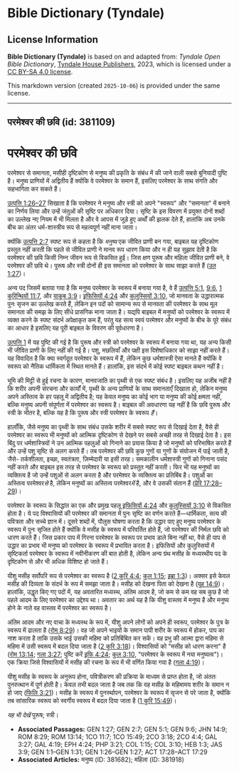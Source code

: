 # Bible Dictionary (Tyndale)

## License Information

**Bible Dictionary (Tyndale)** is based on and adapted from: _Tyndale Open Bible Dictionary_, [Tyndale House Publishers](https://tyndaleopenresources.com/), 2023, which is licensed under a [CC BY-SA 4.0 license](https://creativecommons.org/licenses/by-sa/4.0/legalcode.en).

This markdown version (created `2025-10-06`) is provided under the same license.



--------------------------------

## परमेश्वर की छवि (id: 381109)

परमेश्वर की छवि
===============

परमेश्वर से समानता, मसीही दृष्टिकोण से मनुष्य की प्रकृति के संबंध में की जाने वाली सबसे बुनियादी पुष्टि है। मनुष्य प्राणियों में अद्वितीय हैं क्योंकि वे परमेश्वर के समान हैं, इसलिए परमेश्वर के साथ संगति और सहभागिता कर सकते हैं।

[उत्पत्ति 1:26–27](https://ref.ly/Gen1:26-Gen1:27) सिखाता है कि परमेश्वर ने मनुष्य और स्त्री को अपने "स्वरूप" और "समानता" में बनाने का निर्णय लिया और उन्हें जंतुओं की सृष्टि पर अधिकार दिया। सृष्टि के इस विवरण में प्रयुक्त दोनों शब्दों का उल्लेख नए नियम में भी मिलता है और वे आपस में जुड़े हुए अर्थों की झलक देते हैं, हालांकि अब उनके बीच का अंतर धर्म\-शास्त्रीय रूप से महत्वपूर्ण नहीं माना जाता।

क्योंकि [उत्पत्ति 2:7](https://ref.ly/Gen2:7) स्पष्ट रूप से कहता है कि *मनुष्य* एक जीवित प्राणी बन गया, बाइबल यह दृष्टिकोण प्रस्तुत नहीं करती कि पहले से जीवित प्राणी ने मानव रूप धारण किया और न ही यह सुझाव देती है कि परमेश्वर की छवि किसी निम्न जीवन रूप से विकसित हुई। जिस क्षण पुरूष और महिला जीवित प्राणी बने, वे परमेश्वर की छवि थे। पुरूष और स्त्री दोनों ही इस समानता को परमेश्वर के साथ साझा करते हैं ([उत 1:27](https://ref.ly/Gen1:27))।

अन्य पद जिसमें बताया गया है कि मनुष्य परमेश्वर के स्वरूप में बनाया गया है, वे हैं [उत्पत्ति 5:1](https://ref.ly/Gen5:1), [9:6](https://ref.ly/Gen9:6), [1 कुरिन्थियों 11:7](https://ref.ly/1Cor11:7), और [याकूब 3:9](https://ref.ly/Jas3:9)। [इफिसियों 4:24](https://ref.ly/Eph4:24) और [कुलुस्सियों 3:10,](https://ref.ly/Col3:10) जो मानवता के उद्धारात्मक पुनः सृजन का उल्लेख करते हैं, लेकिन इन पदों को सामान्य रूप से मानवता की परमेश्वर के साथ मूल समानता की समझ के लिए सीधे प्रासंगिक माना जाता है। यद्यपि बाइबल में मनुष्यों को परमेश्वर के स्वरूप में व्यक्त करने के स्पष्ट संदर्भ अपेक्षाकृत कम हैं, परंतु यह सत्य स्वयं परमेश्वर और मनुष्यों के बीच के पूरे संबंध का आधार है इसलिए यह पूरी बाइबल के विवरण की पूर्वधारणा है।

[उत्पत्ति 1](https://ref.ly/Gen1:1-Gen1:31) में यह पुष्टि की गई है कि पुरूष और स्त्री को परमेश्वर के स्वरूप में बनाया गया था, यह अन्य किसी भी जीवित प्राणी के लिए नहीं की गई है। पशु, मछलियाँ और पक्षी इस विशेषाधिकार को साझा नहीं करते हैं। यह विवादित है कि क्या स्वर्गदूत परमेश्वर के स्वरूप में हैं, लेकिन कुछ धर्मशास्त्री ऐसा मानते हैं क्योंकि वे स्वरूप को नैतिक धार्मिकता में स्थित मानते हैं। हालांकि, इस संदर्भ में कोई स्पष्ट बाइबल कथन नहीं है।

भूमि की मिट्टी से हुई रचना के कारण, मानवजाति का पृथ्वी से एक स्पष्ट संबंध है। इसलिए यह अजीब नहीं है कि शरीर अपनी संरचना और कार्यों में, पृथ्वी के अन्य प्राणियों के साथ समानताएँ दिखाता हो, लेकिन मनुष्य अपने अस्तित्व के हर पहलू में अद्वितीय है; यह केवल मनुष्य का कोई भाग या मनुष्य की कोई क्षमता नहीं, बल्कि मनुष्य अपनी संपूर्णता में परमेश्वर का स्वरूप है। बाइबल की अवधारणा यह नहीं है कि छवि पुरूष और स्त्री के भीतर है, बल्कि यह है कि पुरूष और स्त्री परमेश्वर के स्वरूप *हैं*।

हालाँकि, जैसे मनुष्य का पृथ्वी के साथ संबंध उसके शरीर में सबसे स्पष्ट रूप से दिखाई देता है, वैसे ही परमेश्वर का स्वरूप भी मनुष्यों को आत्मिक दृष्टिकोण से देखने पर सबसे अच्छी तरह से दिखाई देता है। इस बिंदु पर धर्मशास्त्रियों ने उन आत्मिक पहलुओं को गिनाने का प्रयास किया है जो मनुष्यों को परिभाषित करते हैं और उन्हें पशु सृष्टि से अलग करते हैं। तब परमेश्वर की छवि कुछ गुणों या गुणों के संयोजन में पाई जाती है, जैसे\- तर्कशीलता, इच्छा, स्वतंत्रता, ज़िम्मेदारी या इसी तरह। समकालीन धर्मशास्त्री गुणों को गिनाना पसंद नहीं करते और बाइबल इस तरह से परमेश्वर के स्वरूप को प्रस्तुत नहीं करती। फिर भी यह मनुष्यों का व्यक्तित्व है जो उन्हें पशुओं से अलग करता है और परमेश्वर के व्यक्तित्व का प्रतिबिंब है। पशुओं का अस्तित्व परमेश्वर*से* है, लेकिन मनुष्यों का अस्तित्व परमेश्वर*में* है, और वे उसकी संतान हैं ([प्रेरि 17:28–29](https://ref.ly/Acts17:28-Acts17:29))।

परमेश्वर के स्वरूप के सिद्धांत का एक और प्रमुख पहलू [इफिसियों 4:24](https://ref.ly/Eph4:24) और [कुलुस्सियों 3:10](https://ref.ly/Col3:10) से विकसित होता है। ये पद विश्वासियों की परमेश्वर की समानता में पुनः सृष्टि का वर्णन करते हैं—धार्मिकता, सत्य की पवित्रता और सच्चे ज्ञान में। दूसरे शब्दों में, पौलुस घोषणा करता है कि उद्धार पाए हुए मनुष्य परमेश्वर के स्वरूप में पुनः सृजित होते हैं क्योंकि वे मसीह के स्वरूप में परिवर्तित होते हैं, जो परमेश्वर की निर्मल छवि को धारण करते हैं। जिस प्रकार पाप में गिरना परमेश्वर के स्वरूप पर प्रभाव डाले बिना नहीं था, वैसे ही पाप से उद्धार का प्रभाव भी मनुष्य को परमेश्वर के स्वरूप में प्रभावित करता है। इफिसियों और कुलुस्सियों में सृष्टिकर्ता परमेश्वर के स्वरूप में नवीनीकरण की बात होती है, लेकिन अन्य ग्रंथ मसीह के मध्यस्थीय पद के दृष्टिकोण से और भी अधिक विशिष्ट हो जाते हैं।

यीशु मसीह सर्वोपरि रूप से परमेश्वर का स्वरूप है ([2 कुरि 4:4](https://ref.ly/2Cor4:4); [कुल 1:15](https://ref.ly/Col1:15); [इब्रा 1:3](https://ref.ly/Heb1:3))। अक्सर इसे केवल मसीह की दिव्यता के संदर्भ के रूप में समझा जाता है। मसीह को देखना पिता को देखना है ([यूह 14:9](https://ref.ly/John14:9))। हालांकि, उद्धृत किए गए पदों में, यह अवतारित मध्यस्थ, अंतिम आदम है, जो कम से कम वह सब कुछ है जो पहले आदम के लिए परमेश्वर का उद्देश्य था। अवतार का अर्थ यह है कि यीशु वास्तव में मनुष्य है और मनुष्य होने के नाते वह वास्तव में परमेश्वर का स्वरूप है।

अंतिम आदम और नए वाचा के मध्यस्थ के रूप में, यीशु अपने लोगों को अपने ही स्वरूप, परमेश्वर के पुत्र के स्वरूप में ढालता है ([रोम 8:29](https://ref.ly/Rom8:29))। वह जो अपने भाइयों के समान पापी शरीर के स्वरूप में होकर, पाप का नाश करता है ताकि उसके भाई उसकी महिमा को प्रतिबिंबित कर सकें। वह प्रभु की आत्मा द्वारा महिमा से महिमा में उसी स्वरूप में बदल दिया जाता है ([2 कुरि 3:18](https://ref.ly/2Cor3:18))। विश्वासियों को "मसीह को धारण करना" है ([रोम 13:14](https://ref.ly/Rom13:14); [गला 3:27](https://ref.ly/Gal3:27); पुष्टि करें [इफि 4:24](https://ref.ly/Eph4:24); [कुल 3:10](https://ref.ly/Col3:10), "परमेश्वर के स्वरूप में नया मनुष्यत्व")। एक क्रिया जिसे विश्वासियों में मसीह की रचना के रूप में भी वर्णित किया गया है ([गला 4:19](https://ref.ly/Gal4:19))।

यीशु मसीह के स्वरूप के अनुरूप होना, पवित्रीकरण की प्रक्रिया के माध्यम से प्राप्त होता है, जो अंततः पुनरुत्थान में पूर्ण होती है। केवल तभी बदल जाता है जब तक कि वह मसीह के महिमामय शरीर के समान न हो जाए ([फिलि 3:21](https://ref.ly/Phil3:21))। मसीह के स्वरूप में पुनर्स्थापन, परमेश्वर के स्वरूप में सृजन से परे जाता है, क्योंकि तब सांसारिक स्वरूप को स्वर्गीय स्वरूप में बदल दिया जाता है ([1 कुरि 15:49](https://ref.ly/1Cor15:49))।

*यह भी देखें* पुरूष; स्त्री।

* **Associated Passages:** GEN 1:27; GEN 2:7; GEN 5:1; GEN 9:6; JHN 14:9; ROM 8:29; ROM 13:14; 1CO 11:7; 1CO 15:49; 2CO 3:18; 2CO 4:4; GAL 3:27; GAL 4:19; EPH 4:24; PHP 3:21; COL 1:15; COL 3:10; HEB 1:3; JAS 3:9; GEN 1:1–GEN 1:31; GEN 1:26–GEN 1:27; ACT 17:28–ACT 17:29
* **Associated Articles:** मनुष्य (ID: 381682); महिला (ID: 381918)

